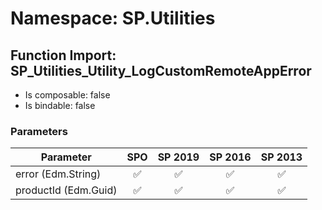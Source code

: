 # Namespace: SP.Utilities

## Function Import: SP_Utilities_Utility_LogCustomRemoteAppError

- Is composable: false
- Is bindable: false

### Parameters

Parameter | SPO | SP 2019 | SP 2016 | SP 2013
----------|:---:|:-------:|:-------:|:-------:
error (Edm.String) | ✅ | ✅ | ✅ | ✅
productId (Edm.Guid) | ✅ | ✅ | ✅ | ✅